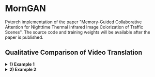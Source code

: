 # MornGAN
Pytorch implementation of the paper "Memory-Guided Collaborative Attention for Nighttime Thermal Infrared Image Colorization of Traffic Scenes". The source code and training weights will be available after the paper is published.

## Qualitative Comparison of Video Translation
<details>
  <summary>
    <b>1) Example 1</b>
  </summary>
![CycleGAN](Qualitative%20comparison%20of%20video%20translation/CycleGAN_video1.gif)
</details>

<details>
  <summary>
    <b>2) Example 2</b>
  </summary>
![CycleGAN](https://github.com/FuyaLuo/MornGAN/blob/main/VideoResults/CycleGAN_video2.gif)
</details>
